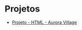 # Projetos

<ul>
<li><a href="https://lucasSGomide.github.io/Aurora_Village_HTML" rel="nofollow">Projeto - HTML - Aurora Village</a></li>
</ul>
